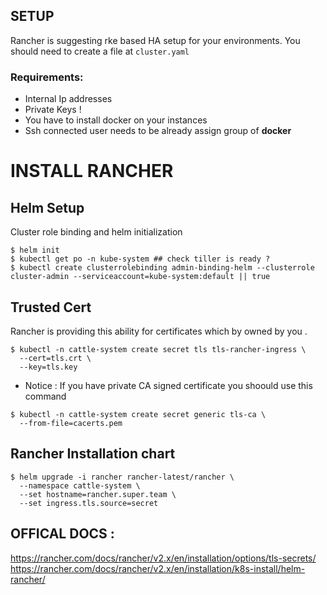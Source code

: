 ## SETUP

Rancher is suggesting rke based HA setup for your environments. You should need to create a file at `cluster.yaml`
### Requirements:
* Internal Ip addresses
* Private Keys !
* You have to install docker on your instances
* Ssh connected user needs to be already assign group of  <b>docker</b>

# INSTALL RANCHER 

## Helm Setup

Cluster role binding and helm initialization
```
$ helm init
$ kubectl get po -n kube-system ## check tiller is ready ?
$ kubectl create clusterrolebinding admin-binding-helm --clusterrole cluster-admin --serviceaccount=kube-system:default || true

```

## Trusted Cert

Rancher is providing this ability for certificates which by owned by you .


```
$ kubectl -n cattle-system create secret tls tls-rancher-ingress \
  --cert=tls.crt \
  --key=tls.key

```
* Notice : If you have private CA signed certificate you shoould use this command 

```
$ kubectl -n cattle-system create secret generic tls-ca \
  --from-file=cacerts.pem
```

## Rancher Installation chart

```
$ helm upgrade -i rancher rancher-latest/rancher \
  --namespace cattle-system \
  --set hostname=rancher.super.team \
  --set ingress.tls.source=secret
```

## OFFICAL DOCS : 

https://rancher.com/docs/rancher/v2.x/en/installation/options/tls-secrets/
https://rancher.com/docs/rancher/v2.x/en/installation/k8s-install/helm-rancher/
